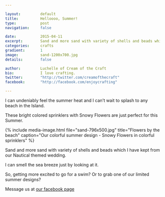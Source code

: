 ```yaml
---

layout:			default
title:  		Helloooo, Summer!
type:			post
navigation: 	false

date:   		2015-04-11
excerpt: 		Sand and more sand with variety of shells and beads which I have kept from our Nautical themed wedding
categories:		crafts
gradient: 		1
image: 			sand-1200x700.jpg
details:		false

author: 		Luchelle of Cream of the Craft
bio: 			I love crafting.
twitter: 		"http://twitter.com/creamofthecraft"
facebook: 		"http://facebook.com/enjoycrafting"

---
```

I can undeniably feel the summer heat and I can’t wait to splash to any beach in the Island.

These bright colored sprinklers with Snowy Flowers are just perfect for this Summer.

{% include media-image.html file="sand-796x500.jpg" title="Flowers by the beach" caption="Our colorful summer design - Snowy Flowers in colorful sprinklers" %}

Sand and more sand with variety of shells and beads which I have kept from our Nautical
themed wedding.

I can smell the sea breeze just by looking at it. 

So, getting more excited to go for a swim? Or to grab one of our limited summer designs?

Message us at [our facebook page][fb]

[fb]: https://facebook.com/enjoycrafting